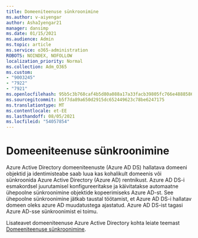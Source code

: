 ```yaml
---
title: Domeeniteenuse sünkroonimine
ms.author: v-aiyengar
author: AshaIyengar21
manager: dansimp
ms.date: 01/15/2021
ms.audience: Admin
ms.topic: article
ms.service: o365-administration
ROBOTS: NOINDEX, NOFOLLOW
localization_priority: Normal
ms.collection: Adm_O365
ms.custom:
- "9003245"
- "7922"
- "7921"
ms.openlocfilehash: 95b5c3b768caf4b5d80a088a17a33facb39805fc766e4888586ae052d91681e3
ms.sourcegitcommit: b5f7da89a650d2915dc652449623c78be6247175
ms.translationtype: MT
ms.contentlocale: et-EE
ms.lasthandoff: 08/05/2021
ms.locfileid: "54057854"
---
```

# <a name="domain-service-synchronization"></a>Domeeniteenuse sünkroonimine

Azure Active Directory domeeniteenuste (Azure AD DS) hallatava domeeni objektid ja identimisteabe saab luua kas kohalikult domeenis või sünkroonida Azure Active Directory (Azure AD) rentnikust. Azure AD DS-i esmakordsel juurutamisel konfigureeritakse ja käivitatakse automaatne ühepoolne sünkroonimine objektide kopeerimiseks Azure AD-st. See ühepoolne sünkroonimine jätkab taustal töötamist, et Azure AD DS-i hallatav domeen oleks azure AD muudatustega ajastatud. Azure AD DS-ist tagasi Azure AD-sse sünkroonimist ei toimu.

Lisateavet domeeniteenuse Azure Active Directory kohta leiate teemast [Domeeniteenuse sünkroonimine](https://docs.microsoft.com/azure/active-directory-domain-services/synchronization). 
